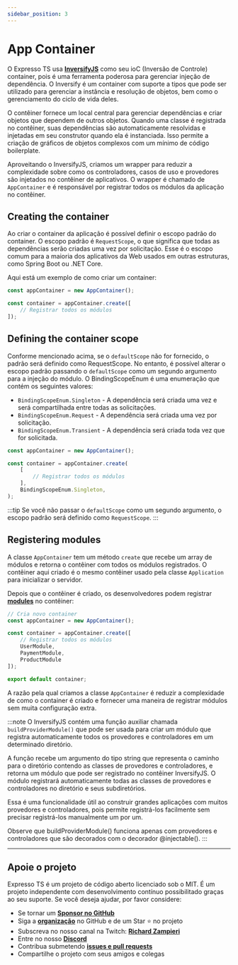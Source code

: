```yaml
---
sidebar_position: 3
---
```


# App Container

O Expresso TS usa **[InversifyJS](https://inversify.io/)** como seu ioC (Inversão de Controle) container, pois é uma ferramenta poderosa para gerenciar injeção de dependência. O Inversify é um container com suporte a tipos que pode ser utilizado para gerenciar a instância e resolução de objetos, bem como o gerenciamento do ciclo de vida deles.

O contêiner fornece um local central para gerenciar dependências e criar objetos que dependem de outros objetos. Quando uma classe é registrada no contêiner, suas dependências são automaticamente resolvidas e injetadas em seu construtor quando ela é instanciada. Isso permite a criação de gráficos de objetos complexos com um mínimo de código boilerplate.

Aproveitando o InversifyJS, criamos um wrapper para reduzir a complexidade sobre como os controladores, casos de uso e provedores são injetados no contêiner de aplicativos. O wrapper é chamado de `AppContainer` e é responsável por registrar todos os módulos da aplicação no contêiner.

## Creating the container

Ao criar o container da aplicação é possível definir o escopo padrão do container. O escopo padrão é `RequestScope`, o que significa que todas as dependências serão criadas uma vez por solicitação. Esse é o escopo comum para a maioria dos aplicativos da Web usados em outras estruturas, como Spring Boot ou .NET Core.

Aqui está um exemplo de como criar um container:

```typescript
const appContainer = new AppContainer();

const container = appContainer.create([
    // Registrar todos os módulos
]);
```

## Defining the container scope

Conforme mencionado acima, se o `defaultScope` não for fornecido, o padrão será definido como RequestScope. No entanto, é possível alterar o escopo padrão passando o `defaultScope` como um segundo argumento para a injeção do módulo. O BindingScopeEnum é uma enumeração que contém os seguintes valores:

- `BindingScopeEnum.Singleton` - A dependência será criada uma vez e será compartilhada entre todas as solicitações.
- `BindingScopeEnum.Request` - A dependência será criada uma vez por solicitação.
- `BindingScopeEnum.Transient` - A dependência será criada toda vez que for solicitada.

```typescript
const appContainer = new AppContainer();

const container = appContainer.create(
    [
        // Registrar todos os módulos
    ],
    BindingScopeEnum.Singleton,
);
```

:::tip
Se você não passar o `defaultScope` como um segundo argumento, o escopo padrão será definido como `RequestScope`.
:::

## Registering modules

A classe `AppContainer` tem um método `create` que recebe um array de módulos e retorna o contêiner com todos os módulos registrados. O contêiner aqui criado é o mesmo contêiner usado pela classe `Application` para inicializar o servidor.

Depois que o contêiner é criado, os desenvolvedores podem registrar **[modules](./module.md)** no contêiner:

```typescript
// Cria novo container
const appContainer = new AppContainer();

const container = appContainer.create([
    // Registrar todos os módulos
    UserModule,
    PaymentModule,
    ProductModule
]);

export default container;
```

A razão pela qual criamos a classe `AppContainer` é reduzir a complexidade de como o container é criado e fornecer uma maneira de registrar módulos sem muita configuração extra.

:::note
O InversifyJS contém uma função auxiliar chamada `buildProviderModule()` que pode ser usada para criar um módulo que registra automaticamente todos os provedores e controladores em um determinado diretório.

A função recebe um argumento do tipo string que representa o caminho para o diretório contendo as classes de provedores e controladores, e retorna um módulo que pode ser registrado no contêiner InversifyJS. O módulo registrará automaticamente todas as classes de provedores e controladores no diretório e seus subdiretórios.

Essa é uma funcionalidade útil ao construir grandes aplicações com muitos provedores e controladores, pois permite registrá-los facilmente sem precisar registrá-los manualmente um por um.

Observe que buildProviderModule() funciona apenas com provedores e controladores que são decorados com o decorador @injectable().
:::

---

## Apoie o projeto

Expresso TS é um projeto de código aberto licenciado sob o MIT. É um projeto independente com desenvolvimento contínuo possibilitado graças ao seu suporte. Se você deseja ajudar, por favor considere:

- Se tornar um **[Sponsor no GitHub](https://github.com/sponsors/expressots)**
- Siga a **[organização](https://github.com/expressots)** no GitHub e de um Star ⭐ no projeto
- Subscreva no nosso canal na Twitch: **[Richard Zampieri](https://www.twitch.tv/richardzampieri)**
- Entre no nosso **[Discord](https://discord.com/invite/PyPJfGK)**
- Contribua submetendo **[issues e pull requests](https://github.com/expressots/expressots/issues/new/choose)**
- Compartilhe o projeto com seus amigos e colegas